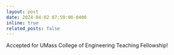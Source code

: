 ```yaml
---
layout: post
date: 2024-04-02 07:59:00-0400
inline: true
related_posts: false
---
```


Accepted for UMass College of Engineering Teaching Fellowship!